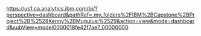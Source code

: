 https://us1.ca.analytics.ibm.com/bi/?perspective=dashboard&pathRef=.my_folders%2FIBM%2BCapstone%2BProject%2B%2528Kenny%2BMugulusi%2529&action=view&mode=dashboard&subView=model0000018fe42f7ae7_00000000
